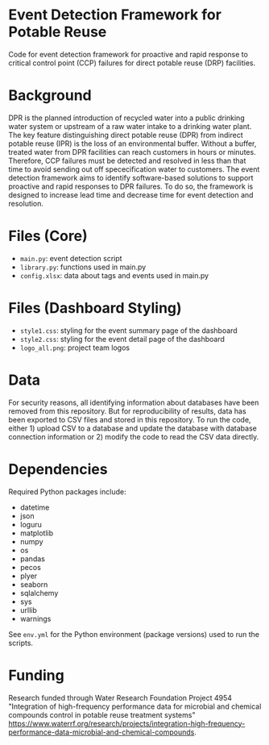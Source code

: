 # Event Detection Framework for Potable Reuse
Code for event detection framework for proactive and rapid response to critical control point (CCP) failures for direct potable reuse (DRP) facilities. 

# Background
DPR is the planned introduction of recycled water into a public drinking water system or upstream of a raw water intake to a drinking water plant. The key feature distinguishing direct potable reuse (DPR) from indirect potable reuse (IPR) is the loss of an environmental buffer. Without a buffer, treated water from DPR facilities can reach customers in hours or minutes. Therefore, CCP failures must be detected and resolved in less than that time to avoid sending out off spececification water to customers. The event detection framework aims to identify software-based solutions to support proactive and rapid responses to DPR failures. To do so, the framework is designed to increase lead time and decrease time for event detection and resolution.

# Files (Core)
- `main.py`: event detection script
- `library.py`: functions used in main.py
- `config.xlsx`: data about tags and events used in main.py

# Files (Dashboard Styling)
- `style1.css`: styling for the event summary page of the dashboard
- `style2.css`: styling for the event detail page of the dashboard
- `logo_all.png`: project team logos

# Data
For security reasons, all identifying information about databases have been removed from this repository. But for reproducibility of results, data has been exported to CSV files and stored in this repository. To run the code, either 1) upload CSV to a database and update the database with database connection information or 2) modify the code to read the CSV data directly. 

# Dependencies
Required Python packages include: 
- datetime
- json
- loguru
- matplotlib
- numpy
- os
- pandas
- pecos
- plyer
- seaborn
- sqlalchemy
- sys
- urllib
- warnings

See `env.yml` for the Python environment (package versions) used to run the scripts. 

# Funding
Research funded through Water Research Foundation Project 4954 "Integration of high-frequency performance data for microbial and chemical compounds control in potable reuse treatment systems" https://www.waterrf.org/research/projects/integration-high-frequency-performance-data-microbial-and-chemical-compounds. 
